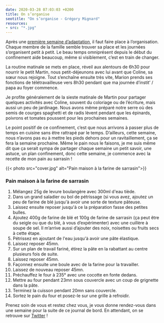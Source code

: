 ```yaml
---
date: 2020-03-28 07:03:03 +0200
title: On s’organise
seotitle: "On s’organise - Grégory Mignard"
resources:
- src: "*.jpg"
---
```


Après une [première semaine d’adaptation](https://gregorymignard.com/microposts/2020-03-22), il faut faire place à l’organisation. Chaque membre de la famille semble trouver sa place et les journées s’organisent petit à petit. Le beau temps omniprésent depuis le début du confinement aide beaucoup, même si visiblement, c’est en train de changer.

La routine matinale se mets en place, réveil aux alentours de 6h30 pour nourrir le petit Martin, nous petit-déjeunons avec lui avant que Coline, sa sœur nous rejoigne. Tout s’enchaîne ensuite très vite, Marion prends ses fonctions de télétravailleuse vers 8h30 pendant que ma journée d’instit’ / papa au foyer commence.

Je profite généralement de la sieste matinale de Martin pour partager quelques activités avec Coline, souvent du coloriage ou de l’écriture, mais aussi un peu de jardinage. Nous avons même préparé notre serre où des semis de courges spaghetti et de radis lèvent pendant que les épinards, poivrons et tomates poussent pour les prochaines semaines.

Le point positif de ce confinement, c’est que nous arrivons à passer plus de temps en cuisine sans être rattrapé par le temps. D’ailleurs, cette semaine, nous n’avons pas eu à mettre les pieds dehors pour un ravitaillement, ça se fera la semaine prochaine. Même le pain nous le faisons, je me suis même dit que ça serait sympa de partager chaque semaine un petit savoir, une astuce, un plan confinement, donc cette semaine, je commence avec la recette de mon pain au sarrasin !

{{< photo src="cover.jpg" alt="Pain maison à la farine de sarrasin">}}

### Pain maison à la farine de sarrasin

1. Mélangez 25g de levure boulangère avec 300ml d'eau tiède.
2. Dans un grand saladier ou bol de pétrissage (si vous avez, ajoutez un peu de farine de blé jusqu'à avoir une sorte de texture pâteuse.
3. Laissez ensuite reposer jusqu'à ce la préparation fasse des petites bulles.
4. Ajoutez 400g de farine de blé et 100g de farine de sarrasin (ça peut être du seigle ou que du blé, à vous d’expérimenter) avec une cuillère à soupe de sel. Il m’arrive aussi d’ajouter des noix, noisettes ou fruits secs à cette étape.
5. Pétrissez en ajoutant de l'eau jusqu'à avoir une pâte élastique.
6. Laissez reposer 45mn.
7. Sur un plan de travail fariné, étirez la pâte en la rabattant au centre plusieurs fois de suite.
8. Laissez reposer 45mn.
9. Façonnez ensuite une boule avec de la farine pour la travailler.
10. Laissez de nouveau reposer 45mn.
11. Préchauffez le four à 235° avec une cocotte en fonte dedans.
12. Mettre au four pendant 23mn sous couvercle avec un coup de grignette dans la pâte.
13. Terminez la cuisson pendant 20mn sans couvercle.
14. Sortez le pain du four et posez-le sur une grille à refroidir.

Prenez soin de vous et restez chez vous, je vous donne rendez-vous dans une semaine pour la suite de ce journal de bord. En attendant, on se retrouve sur [Twitter](https://twitter.com/gregmignard) !
